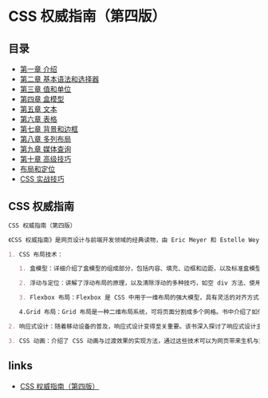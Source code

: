 # CSS 权威指南（第四版）

## 目录

- [第一章 介绍](chapter1.md)
- [第二章 基本语法和选择器](chapter2.md)
- [第三章 值和单位](chapter3.md)
- [第四章 盒模型](chapter4.md)
- [第五章 文本](chapter5.md)
- [第六章 表格](chapter6.md)
- [第七章 背景和边框](chapter7.md)
- [第八章 多列布局](#/)
- [第九章 媒体查询](#/)
- [第十章 高级技巧](#/)
- [布局和定位](css-layout.md)
- [CSS 实战技巧](css-in-action.md)

## CSS 权威指南

```md
CSS 权威指南（第四版）

《CSS 权威指南》是网页设计与前端开发领域的经典读物，由 Eric Meyer 和 Estelle Weyl 所著。该书全面阐述了 CSS 的相关知识，涵盖了从基础概念到高级特性的内容，能帮助开发者创建美观且功能丰富的网页。以下是具体介绍：

1. CSS 布局技术：

   1. 盒模型：详细介绍了盒模型的组成部分，包括内容、填充、边框和边距，以及标准盒模型和替代盒模型的区别。盒模型是页面布局的基石，理解其原理对于精确控制元素尺寸和位置至关重要。

   2. 浮动与定位：讲解了浮动布局的原理，以及清除浮动的多种技巧，如空 div 方法、使用伪元素和设置 overflow 属性等。同时介绍了 CSS 定位的几种类型，包括静态定位、相对定位、绝对定位和固定定位，并说明了它们的应用场景。

   3. Flexbox 布局：Flexbox 是 CSS 中用于一维布局的强大模型，具有灵活的对齐方式、空间分布能力和顺序控制功能，能够轻松实现元素的水平和垂直对齐，以及子元素对可用空间的自动填充。

   4.Grid 布局：Grid 布局是一种二维布局系统，可将页面分割成多个网格。书中介绍了如何通过相关属性定义网格的行和列、网格间隙以及网格区域，还讲解了创建响应式网格系统的技巧。

2. 响应式设计：随着移动设备的普及，响应式设计变得至关重要。该书深入探讨了响应式设计主要依赖的媒体查询技术，允许开发者根据不同的屏幕尺寸和设备特性，为网页设置不同的样式，确保网站在各种设备上都能提供良好的用户体验。

3. CSS 动画：介绍了 CSS 动画与过渡效果的实现方法，通过这些技术可以为网页带来生机与活力，使用户交互体验更加丰富和直观，例如可以实现元素的淡入淡出、位移、缩放等动画效果。
```

## links

- [CSS 权威指南（第四版）](https://gitee.com/guan_jun_yu/CSS-The-Definitive-Guide-4th-zh)
